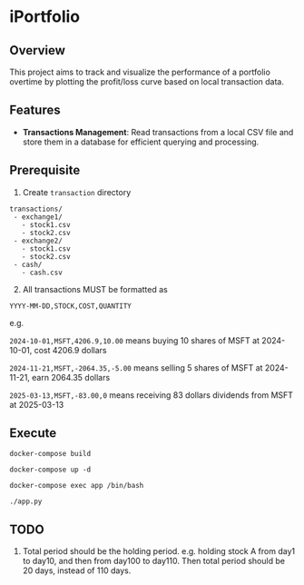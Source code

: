 # iPortfolio

## Overview
This project aims to track and visualize the performance of a portfolio overtime by plotting the profit/loss curve based on local transaction data. 

## Features
- **Transactions Management**: Read transactions from a local CSV file and store them in a database for efficient querying and processing.

## Prerequisite
1. Create `transaction` directory
 ```
transactions/
  - exchange1/
    - stock1.csv
    - stock2.csv
  - exchange2/
    - stock1.csv
    - stock2.csv
  - cash/
    - cash.csv
 ```

2. All transactions MUST be formatted as
```
YYYY-MM-DD,STOCK,COST,QUANTITY
```

e.g.

```2024-10-01,MSFT,4206.9,10.00``` means buying 10 shares of MSFT at 2024-10-01, cost 4206.9 dollars

```2024-11-21,MSFT,-2064.35,-5.00``` means selling 5 shares of MSFT at 2024-11-21, earn 2064.35 dollars

```2025-03-13,MSFT,-83.00,0``` means receiving 83 dollars dividends from MSFT at 2025-03-13

## Execute 
`docker-compose build`

`docker-compose up -d`

`docker-compose exec app /bin/bash`

`./app.py`

## TODO  
1. Total period should be the holding period. e.g. holding stock A from day1 to day10, and then from day100 to day110. Then total period should be 20 days, instead of 110 days. 